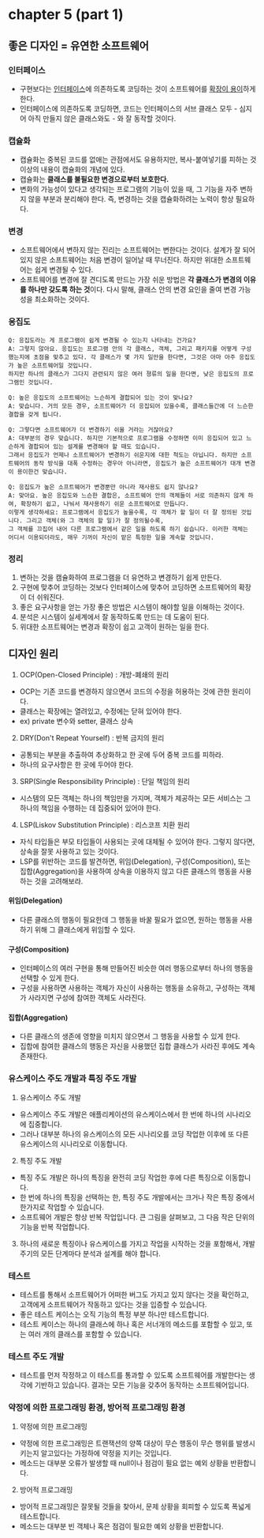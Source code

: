 # chapter 5 (part 1)
## 좋은 디자인 = 유연한 소프트웨어
### 인터페이스
- 구현보다는 <u>인터페이스</u>에 의존하도록 코딩하는 것이 소프트웨어를 <u>확장이 용이</u>하게 한다.
- 인터페이스에 의존하도록 코딩하면, 코드는 인터페이스의 서브 클래스 모두 - 심지어 아직 만들지 않은 클래스와도 - 와 잘 동작할 것이다.

### 캡슐화
- 캡슐화는 중복된 코드를 없애는 관점에서도 유용하지만, 복사-붙여넣기를 피하는 것 이상의 내용이 캡슐화의 개념에 있다.
- 캡슐화는 <b>클래스를 불필요한 변경으로부터 보호한다.</b>
- 변화의 가능성이 있다고 생각되는 프로그램의 기능이 있을 때, 그 기능을 자주 변하지 않을 부분과 분리해야 한다. 즉, 변경하는 것을 캡슐화하려는 노력이 항상 필요하다.

### 변경
- 소프트웨어에서 변하지 않는 진리는 소프트웨어는 변한다는 것이다. 설계가 잘 되어 있지 않은 소프트웨어는 처음 변경이 일어날 때 무너진다. 하지만 위대한 소프트웨어는 쉽게 변경될 수 있다.
- 소프트웨어를 변경에 잘 견디도록 만드는 가장 쉬운 방법은 <b>각 클래스가 변경의 이유를 하나만 갖도록 하는 것</b>이다. 다시 말해, 클래스 안의 변경 요인을 줄여 변경 가능성을 최소화하는 것이다.

### 응집도

```
Q: 응집도라는 게 프로그램이 쉽게 변경될 수 있는지 나타내는 건가요?
A: 그렇지 않아요. 응집도는 프로그램 안의 각 클래스, 객체, 그리고 패키지를 어떻게 구성했는지에 초점을 맞추고 있다. 각 클래스가 몇 가지 일만을 한다면, 그것은 아마 아주 응집도가 높은 소프트웨어일 것입니다.
하지만 하나의 클래스가 그다지 관련되지 않은 여러 졍류의 일을 한다면, 낮은 응집도의 프로그램인 것입니다.

Q: 높은 응집도의 소프트웨어는 느슨하게 결합되어 있는 것이 맞나요?
A: 맞습니다. 거의 모든 경우, 소프트웨어가 더 응집되어 있을수록, 클래스들간에 더 느슨한 결합을 갖게 됩니다.

Q: 그렇다면 소프트웨어가 더 변경하기 쉬울 거라는 거잖아요?
A: 대부분의 경우 맞습니다. 하지만 기본적으로 프로그램을 수정하면 이미 응집되어 있고 느슨하게 결합되어 있는 설계를 변경해야 할 때도 있습니다.
그래서 응집도가 언제나 소프트웨어가 변경하기 쉬운지에 대한 척도는 아닙니다. 하지만 소프트웨어의 동작 방식을 대폭 수정하는 경우아 아니라면, 응집도가 높은 소프트웨어가 대개 변경이 용이한건 맞습니다.

Q: 응집도가 높은 소프트웨어가 변경뿐만 아니라 재사용도 쉽지 않나요?
A: 맞아요. 높은 응집도와 느슨한 결합은, 소프트웨어 안의 객체들이 서로 의존하지 않게 하여, 확장하기 쉽고, 나눠서 재사용하기 쉬운 소프트웨어로 만듭니다.
이렇게 생각하세요: 프로그램에서 응집도가 높을수록, 각 객체가 할 일이 더 잘 정의된 것입니다. 그리고 객체(와 그 객체의 할 일)가 잘 정의될수록, 
그 객체를 끄집어 내어 다른 프로그램에서 같은 일을 하도록 하기 쉽습니다. 이러한 객체는 어디서 이용되더라도, 매우 기꺼이 자신이 맡은 특정한 일을 계속할 것입니다.
```

### 정리
1. 변하는 것을 캠슐화하여 프로그램을 더 유연하고 변경하기 쉽게 만든다.
2. 구현에 맞추어 코딩하는 것보다 인터페이스에 맞추어 코딩하면 소프트웨어의 확장이 더 쉬워진다.
3. 좋은 요구사항을 얻는 가장 좋은 방법은 시스템이 해야할 일을 이해하는 것이다.
4. 분석은 시스템이 실세계에서 잘 동작하도록 만드는 데 도움이 된다.
5. 위대한 소프트웨어는 변경과 확장이 쉽고 고객이 원하는 일을 한다.

## 디자인 원리
1. OCP(Open-Closed Principle) : 개방-폐쇄의 원리
- OCP는 기존 코드를 변경하지 않으면서 코드의 수정을 허용하는 것에 관한 원리이다.
- 클래스는 확장에는 열려있고, 수정에는 닫혀 있어야 한다.
- ex) private 변수와 setter, 클래스 상속
2. DRY(Don't Repeat Yourself) : 반복 금지의 원리
- 공통되는 부분을 추출하여 추상화하고 한 곳에 두어 중복 코드를 피하라.
- 하나의 요구사항은 한 곳에 두어야 한다.
3. SRP(Single Responsibility Principle) : 단일 책임의 원리
- 시스템의 모든 객체는 하나의 책임만을 가지며, 객체가 제공하는 모든 서비스는 그 하나의 책임을 수행하는 데 집중되어 있어야 한다.
4. LSP(Liskov Substitution Principle) : 리스코프 치환 원리
- 자식 타입들은 부모 타입들이 사용되는 곳에 대체될 수 있어야 한다. 그렇지 않다면, 상속을 잘못 사용하고 있는 것이다.
- LSP를 위반하는 코드를 발견하면, 위임(Delegation), 구성(Composition), 또는 집합(Aggregation)을 사용하여
상속을 이용하지 않고 다른 클래스의 행동을 사용하는 것을 고려해보라.

#### 위임(Delegation)
- 다른 클래스의 행동이 필요한데 그 행동을 바꿀 필요가 없으면, 원하는 행동을 사용하기 위해 그 클래스에게 위임할 수 있다.

#### 구성(Composition)
- 인터페이스의 여러 구현을 통해 만들어진 비슷한 여러 행동으로부터 하나의 행동을 선택할 수 있게 한다.
- 구성을 사용하면 사용하는 객체가 자신이 사용하는 행동을 소유하고, 구성하는 객체가 사라지면 구성에 참여한 객체도 사라진다.

#### 집합(Aggregation)
- 다른 클래스의 생존에 영향을 미치지 않으면서 그 행동을 사용할 수 있게 한다.
- 집합에 참여한 클래스의 행동은 자신을 사용했던 집합 클래스가 사라진 후에도 계속 존재한다.

### 유스케이스 주도 개발과 특징 주도 개발
1. 유스케이스 주도 개발
- 유스케이스 주도 개발은 애플리케이션의 유스케이스에서 한 번에 하나의 시나리오에 집중합니다.
- 그러나 대부분 하나의 유스케이스의 모든 시나리오를 코딩 작업한 이후에 또 다른 유스케이스의 시나리오로 이동합니다.
2. 특징 주도 개발
- 특징 주도 개발은 하나의 특징을 완전히 코딩 작업한 후에 다른 특징으로 이동합니다.
- 한 번에 하나의 특징을 선택하는 한, 특징 주도 개발에서는 크거나 작은 특징 중에서 한가지로 작업할 수 있습니다.
- 소프트웨어 개발은 항상 반복 작업입니다. 큰 그림을 살펴보고, 그 다음 작은 단위의 기능을 반복 작업합니다.

3. 하나의 새로운 특징이나 유스케이스를 가지고 작업을 시작하는 것을 포함해서, 개발 주기의 모든 단계마다 분석과 설계를 해야 합니다.

### 테스트
- 테스트를 통해서 소프트웨어가 어떠한 버그도 가지고 있지 않다는 것을 확인하고, 고객에게 소프트웨어가 작동하고 있다는 것을 입증할 수 있습니다.
- 좋은 테스트 케이스는 오직 기능의 특정 부분 하나만 테스트합니다.
- 테스트 케이스는 하나의 클래스에 하나 혹은 서너개의 메소드를 포함할 수 있고, 또는 여러 개의 클래스를 포함할 수 있습니다.

### 테스트 주도 개발
- 테스트를 먼저 작정하고 이 테스트를 통과할 수 있도록 소프트웨어를 개발한다는 생각에 기반하고 있습니다.
결과는 모든 기능을 갖추어 동작하는 소프트웨어입니다.

### 약정에 의한 프로그래밍 환경, 방어적 프로그래밍 환경
1. 약정에 의한 프로그래밍
- 약정에 의한 프로그래밍은 트랜잭션의 양쪽 대상이 무슨 행동이 무슨 행위를 발생시키는지 알고있다는 가정하에 약정을 지키는 것입니다.
- 메소드는 대부분 오류가 발생할 때 null이나 점검이 필요 없는 예외 상황을 반환합니다.
2. 방어적 프로그래밍
- 방어적 프로그래밍은 잘못될 것들을 찾아서, 문제 상황을 회피할 수 있도록 폭넓게 테스트합니다.
- 메소드는 대부분 빈 객체나 혹은 점검이 필요한 예외 상황을 반환합니다.